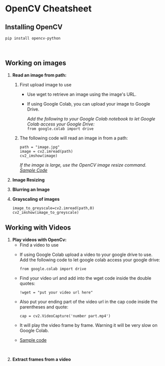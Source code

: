 # OpenCV Cheatsheet

## Installing OpenCV

`pip install opencv-python`

<br>

## Working on images
	
1. **Read an image from path:**
	1. First upload image to use
		- Use wget to retrieve an image using the image's URL.
		- If using Google Colab, you can upload your image to Google Drive.
		  
			_Add the following to your Google Colab notebook to let Google Colab access your Google Drive:_
				 <br>
				`from google.colab import drive`

	2. The following code will read an image in from a path: 
		```
		path = "image.jpg"
		image = cv2.imread(path)
		cv2_imshow(image)
		```
		_If the image is large, use the OpenCV image resize command. [Sample Code](notebooks/Read_an_image_with_OpenCV.ipynb)_


2. **Image Resizing**
3. **Blurring an Image**
4. **Grayscaling of images**
	``` 
	image_to_greyscale=cv2.imread(path,0)
	cv2_imshow(image_to_greyscale)
	```

## Working with Videos 

1. **Play videos with OpenCv:** <br> 
	* Find a video to use 
	- If using Google Colab upload a video to your google drive to use. Add the following code to let google colab access your google drive:

		`from google.colab import drive` 

	- Find your video url and add into the wget code inside the double quotes: 

		`!wget = "put your video url here"`

	- Also put your ending part of the video url in the cap code inside the parentheses and quote: 
 
		`cap = cv2.VideoCapture('number part.mp4')`

	- It will play the video frame by frame. Warning it will be very slow on Google Colab.
	- [Sample code](notebooks/Play_A_Video_with_OpenCV.ipynb)

<br>

2. **Extract frames from a video**


